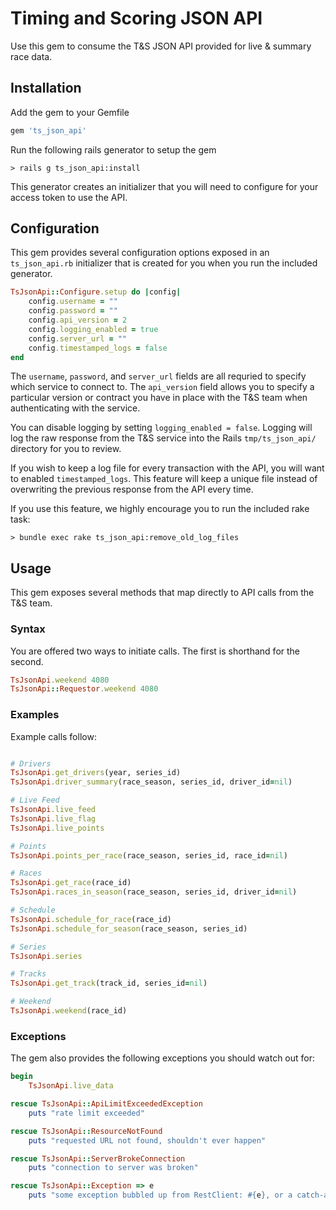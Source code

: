 # Timing and Scoring JSON API

Use this gem to consume the T&S JSON API provided for live & summary race data.

## Installation

Add the gem to your Gemfile

```ruby
gem 'ts_json_api'
```

Run the following rails generator to setup the gem

	> rails g ts_json_api:install

This generator creates an initializer that you will need to configure for your access token to use the API.

## Configuration

This gem provides several configuration options exposed in an `ts_json_api.rb` initializer that is created for you when you run the included generator.

```ruby
TsJsonApi::Configure.setup do |config|
	config.username = ""
	config.password = ""
	config.api_version = 2
	config.logging_enabled = true
	config.server_url = ""
	config.timestamped_logs = false
end
```

The `username`, `password`, and `server_url` fields are all requried to specify which service to connect to.  The `api_version` field allows you to specify a particular version or contract you have in place with the T&S team when authenticating with the service.

You can disable logging by setting `logging_enabled = false`. Logging will log the raw response from the T&S service into the Rails `tmp/ts_json_api/` directory for you to review.

If you wish to keep a log file for every transaction with the API, you will want to enabled `timestamped_logs`.  This feature will keep a unique file instead of overwriting the previous response from the API every time.

If you use this feature, we highly encourage you to run the included rake task:

```shell
> bundle exec rake ts_json_api:remove_old_log_files
```

## Usage

This gem exposes several methods that map directly to API calls from the T&S team.  

### Syntax

You are offered two ways to initiate calls. The first is shorthand for the second.

```ruby
TsJsonApi.weekend 4080
TsJsonApi::Requestor.weekend 4080
```

### Examples
Example calls follow:

```ruby

# Drivers
TsJsonApi.get_drivers(year, series_id)
TsJsonApi.driver_summary(race_season, series_id, driver_id=nil)

# Live Feed
TsJsonApi.live_feed
TsJsonApi.live_flag
TsJsonApi.live_points

# Points
TsJsonApi.points_per_race(race_season, series_id, race_id=nil)

# Races
TsJsonApi.get_race(race_id)
TsJsonApi.races_in_season(race_season, series_id, driver_id=nil)

# Schedule
TsJsonApi.schedule_for_race(race_id)
TsJsonApi.schedule_for_season(race_season, series_id)

# Series
TsJsonApi.series

# Tracks
TsJsonApi.get_track(track_id, series_id=nil)

# Weekend
TsJsonApi.weekend(race_id)
```

### Exceptions

The gem also provides the following exceptions you should watch out for:

```ruby
begin
	TsJsonApi.live_data

rescue TsJsonApi::ApiLimitExceededException
	puts "rate limit exceeded"

rescue TsJsonApi::ResourceNotFound
	puts "requested URL not found, shouldn't ever happen"

rescue TsJsonApi::ServerBrokeConnection
	puts "connection to server was broken"

rescue TsJsonApi::Exception => e
	puts "some exception bubbled up from RestClient: #{e}, or a catch-all for all TsJsonApi exceptions"
```